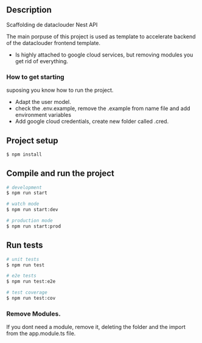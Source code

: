 ## Description

Scaffolding de dataclouder Nest API

The main porpuse of this project is used as template to accelerate backend of the dataclouder frontend template.

- Is highly attached to google cloud services, but removing modules you get rid of everything.

### How to get starting

suposing you know how to run the project.

- Adapt the user model.
- check the .env.example, remove the .example from name file and add environment variables
- Add google cloud credentials, create new folder called .cred.

## Project setup

```bash
$ npm install
```

## Compile and run the project

```bash
# development
$ npm run start

# watch mode
$ npm run start:dev

# production mode
$ npm run start:prod
```

## Run tests

```bash
# unit tests
$ npm run test

# e2e tests
$ npm run test:e2e

# test coverage
$ npm run test:cov
```

### Remove Modules.

If you dont need a module, remove it, deleting the folder and the import from the app.module.ts file.
